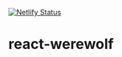 [![Netlify Status](https://api.netlify.com/api/v1/badges/54d17ebe-4aaf-42cb-9ab6-b06c017d2e00/deploy-status)](https://app.netlify.com/sites/admiring-turing-ea40e8/deploys)

# react-werewolf

